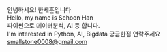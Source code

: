 안녕하세요! 한세훈입니다  
Hello, my name is Sehoon Han  
파이썬으로 데이터분석, AI 등 합니다.  
I'm interested in Python, AI, Bigdata
궁금한점 연락주세요 smallstone0008@gmail.com